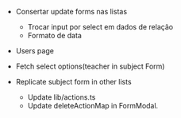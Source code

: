 - Consertar update forms nas listas
    - Trocar input por select em dados de relação 
    - Formato de data

- Users page

- Fetch select options(teacher in subject Form)
- Replicate subject form in other lists 
    - Update lib/actions.ts
    - Update deleteActionMap in FormModal.
